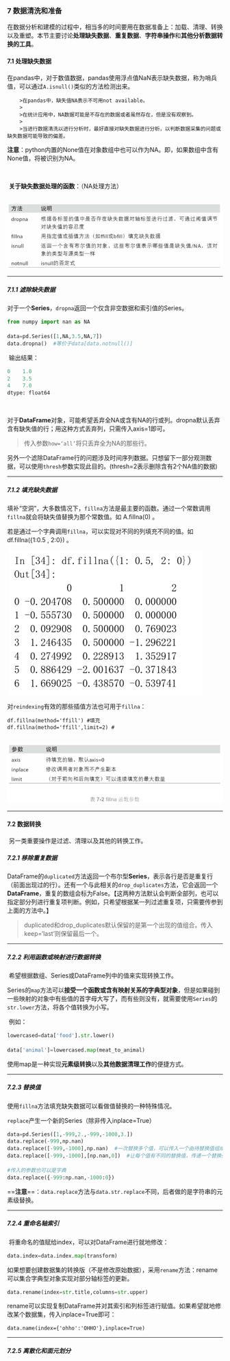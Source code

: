 ### 7 数据清洗和准备

​		在数据分析和建模的过程中，相当多的时间要用在数据准备上：加载、清理、转换以及重塑。本节主要讨论**处理缺失数据**、**重复数据**、**字符串操作**和**其他分析数据转换的工具**。

#### 7.1 处理缺失数据

​		在pandas中，对于数值数据，pandas使用浮点值NaN表示缺失数据，称为哨兵值，可以通过`A.isnull()`类似的方法检测出来。

		>在pandas中，缺失值NA表示不可用not available。
		>
		>在统计应用中，NA数据可能是不存在的数据或者虽然存在，但是没有观察到。
		>
		>当进行数据清洗以进行分析时，最好直接对缺失数据进行分析，以判断数据采集的问题或缺失数据可能导致的偏差。

​		**注意**：python内置的None值在对象数组中也可以作为NA。即，如果数组中含有None值，将被识别为NA。

​		

​		**关于缺失数据处理的函数**：（NA处理方法）

​		![1563012693324](assets/1563012693324.png)

------------------

##### 7.1.1 滤除缺失数据

​		对于一个**Series**，`dropna`返回一个仅含非空数据和索引值的Series。

```python
from numpy import nan as NA

data=pd.Series([1,NA,3.5,NA,7])
data.dropna()  #等价于data[data.notnull()]
```

​		输出结果：

```PYTHON
0    1.0
2    3.5
4    7.0
dtype: float64
```

​		

​		对于**DataFrame**对象，可能希望丢弃全NA或含有NA的行或列。dropna默认丢弃含有缺失值的行；用这种方式丢弃列，只需传入axis=1即可。

> 传入参数`how=‘all’`将只丢弃全为NA的那些行。

​		另外一个滤除DataFrame行的问题涉及时间序列数据。只想留下一部分观测数据，可以使用`thresh`参数实现此目的。(thresh=2表示删除含有2个NA值的数据)

------

##### 7.1.2 填充缺失数据

​		填补“空洞”，大多数情况下，`fillna`方法是最主要的函数。通过一个常数调用`fillna`就会将缺失值替换为那个常数值。如 A.fillna(0) 。

​		若是通过一个字典调用`fillna`，可以实现对不同的列填充不同的值。如 df.fillna({1:0.5 , 2:0}) 。

​		![1563013979503](assets/1563013979503.png)

​		对`reindexing`有效的那些插值方法也可用于`fillna`：

```
df.fillna(method='ffill') #填充
df.fillna(method='ffill',limit=2) #
```

​		![1563014497198](assets/1563014497198.png)

------------------

#### 7.2 数据转换

​		另一类重要操作是过滤、清理以及其他的转换工作。

##### 7.2.1 移除重复数据

​		DataFrame的`duplicated`方法返回一个布尔型**Series**，表示各行是否是重复行（前面出现过的行）。还有一个与此相关的`drop_duplicates`方法，它会返回一个**DataFrame**，重复的数组会标为False。【这两种方法默认会判断全部列，也可以指定部分列进行重复项判断。例如，只希望根据某一列过滤重复项，只需要传参到上面的方法中。】

> duplicated和drop_duplicates默认保留的是第一个出现的值组合。传入keep=‘last’则保留最后一个。

---

##### 7.2.2 利用函数或映射进行数据转换

​		希望根据数组、Series或DataFrame列中的值来实现转换工作。

​		Series的`map`方法可以**接受一个函数或含有映射关系的字典型对象**，但是如果碰到一些映射的对象中有些值的首字母大写了，而有些则没有，就需要使用`Series`的`str.lower`方法，将各个值转换为小写。

​		例如：

```python
lowercased=data['food'].str.lower()

data['animal']=lowercased.map(meat_to_animal)
```

​		使用map是一种实现**元素级转换**以及**其他数据清理工作**的便捷方式。

---

##### 7.2.3 替换值

使用`fillna`方法填充缺失数据可以看做值替换的一种特殊情况。

`replace`产生一个新的Series（除非传入inplace=True）

```python
data=pd.Series([1,-999,2.,-999,-1000,3.])
data.replace(-999,np.nan)
data.replace([-999,-1000],np.nan)  #一次替换多个值，可以传入一个由待替换值组成的列表以及一个替换值
data.replace([-999,-1000],[np.nan,0])  #让每个值有不同的替换值，传递一个替换列表

#传入的参数也可以是字典
data.replace({-999:np.nan,-1000:0})
```

==**注意**==：`data.replace`方法与`data.str.replace`不同，后者做的是字符串的元素级替换。

---

##### 7.2.4 重命名轴索引

​		将重命名的值赋给index，可以对DataFrame进行就地修改：

```python
data.index=data.index.map(transform)
```

​		如果想要创建数据集的转换版（不是修改原始数据），采用`rename`方法：rename可以集合字典型对象实现对部分轴标签的更新。

```python
data.rename(index=str.title,columns=str.upper)
```

​		rename可以实现复制DataFrame并对其索引和列标签进行赋值。如果希望就地修改某个数据集，传入inplace=True即可：

```
data.name(index={'ohho':'OHHO'},inplace=True)
```

----

##### 7.2.5 离散化和面元划分






